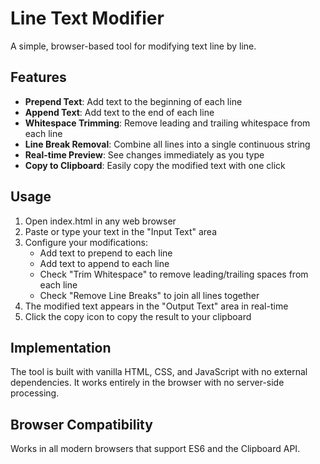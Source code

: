 # Line Text Modifier

A simple, browser-based tool for modifying text line by line.

## Features

- **Prepend Text**: Add text to the beginning of each line
- **Append Text**: Add text to the end of each line
- **Whitespace Trimming**: Remove leading and trailing whitespace from each line
- **Line Break Removal**: Combine all lines into a single continuous string
- **Real-time Preview**: See changes immediately as you type
- **Copy to Clipboard**: Easily copy the modified text with one click

## Usage

1. Open index.html in any web browser
2. Paste or type your text in the "Input Text" area
3. Configure your modifications:
   - Add text to prepend to each line
   - Add text to append to each line
   - Check "Trim Whitespace" to remove leading/trailing spaces from each line
   - Check "Remove Line Breaks" to join all lines together
4. The modified text appears in the "Output Text" area in real-time
5. Click the copy icon to copy the result to your clipboard

## Implementation

The tool is built with vanilla HTML, CSS, and JavaScript with no external dependencies. It works entirely in the browser with no server-side processing.

## Browser Compatibility

Works in all modern browsers that support ES6 and the Clipboard API.
